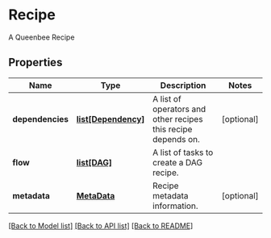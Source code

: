 # Recipe

A Queenbee Recipe
## Properties
Name | Type | Description | Notes
------------ | ------------- | ------------- | -------------
**dependencies** | [**list[Dependency]**](Dependency.md) | A list of operators and other recipes this recipe depends on. | [optional] 
**flow** | [**list[DAG]**](DAG.md) | A list of tasks to create a DAG recipe. | 
**metadata** | [**MetaData**](MetaData.md) | Recipe metadata information. | [optional] 

[[Back to Model list]](../README.md#documentation-for-models) [[Back to API list]](../README.md#documentation-for-api-endpoints) [[Back to README]](../README.md)


